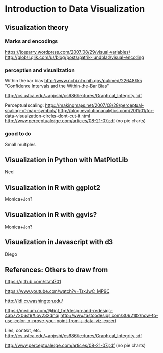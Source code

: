 # Introduction to Data Visualization

## Visualization theory

### Marks and encodings
https://joeparry.wordpress.com/2007/08/29/visual-variables/
http://global.qlik.com/us/blog/posts/patrik-lundblad/visual-encoding

### perception and visualization
Within the bar bias
http://www.ncbi.nlm.nih.gov/pubmed/22648655
"Confidence Intervals and the Within-the-Bar Bias"


http://cs.usfca.edu/~apjoshi/cs686/lectures/Graphical_Integrity.pdf

Perceptual scaling: https://makingmaps.net/2007/08/28/perceptual-scaling-of-map-symbols/
http://blog.revolutionanalytics.com/2011/01/for-data-visualization-circles-dont-cut-it.html
http://www.perceptualedge.com/articles/08-21-07.pdf (no pie charts)

### good to do
Small multiples


## Visualization in Python with MatPlotLib
Ned

## Visualization in R with ggplot2
Monica+Jon?

## Visualization in R with ggvis?
Monica+Jon?

## Visualization in Javascript with d3
Diego


## References: Others to draw from
https://github.com/stat4701

https://www.youtube.com/watch?v=TaxJwC_MP9Q

http://idl.cs.washington.edu/

https://medium.com/@hint_fm/design-and-redesign-4ab77206cf9#.ov232dmqi
http://www.fastcodesign.com/3062182/how-to-use-color-to-prove-your-point-from-a-data-viz-expert

Lies, context, etc.
http://cs.usfca.edu/~apjoshi/cs686/lectures/Graphical_Integrity.pdf

http://www.perceptualedge.com/articles/08-21-07.pdf (no pie charts)

